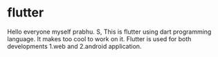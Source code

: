 # flutter
Hello everyone myself prabhu. S, 
This is flutter using dart programming language. 
It makes too cool to work on it. 
Flutter is used for both developments 1.web and 2.android application.

